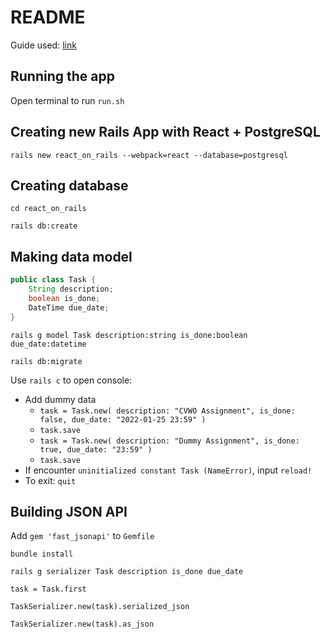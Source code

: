 # README

Guide used: [link](https://zayne.io/articles/how-to-build-a-crud-app-with-ruby-on-rails-and-react#GettingStarted)

## Running the app

Open terminal to run `run.sh`

## Creating new Rails App with React + PostgreSQL

`rails new react_on_rails --webpack=react --database=postgresql`

## Creating database

`cd react_on_rails`

`rails db:create`

## Making data model

``` java
public class Task {
    String description;
    boolean is_done;
    DateTime due_date;
}
```

`rails g model Task description:string is_done:boolean due_date:datetime`

`rails db:migrate`

Use `rails c` to open console:
* Add dummy data
    * `task = Task.new( description: "CVWO Assignment", is_done: false, due_date: "2022-01-25 23:59" )`
    * `task.save`
    * `task = Task.new( description: "Dummy Assignment", is_done: true, due_date: "23:59" )`
    * `task.save`
* If encounter `uninitialized constant Task (NameError)`, input `reload!`
* To exit: `quit`

## Building JSON API

Add `gem 'fast_jsonapi'` to `Gemfile`

`bundle install`

`rails g serializer Task description is_done due_date`

`task = Task.first`

`TaskSerializer.new(task).serialized_json`

`TaskSerializer.new(task).as_json`

